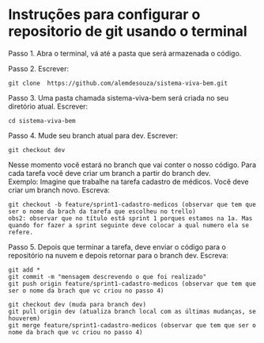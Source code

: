 # Instruções para configurar o repositorio de git usando o terminal

Passo 1. Abra o terminal, vá até a pasta que será armazenada o código.

Passo 2. Escrever:
```
git clone  https://github.com/alemdesouza/sistema-viva-bem.git
```

Passo 3. Uma pasta chamada sistema-viva-bem será criada no seu diretório atual.
Escrever:
```
cd sistema-viva-bem
```

Passo 4. Mude seu branch atual para dev.
Escrever:
```
git checkout dev
```

Nesse momento você estará no branch que vai conter o nosso código. Para cada tarefa você deve criar um branch a partir do branch dev.  
Exemplo: Imagine que trabalhe na tarefa cadastro de médicos. Você deve criar um branch novo.
Escreva:  
```
git checkout -b feature/sprint1-cadastro-medicos (observar que tem que ser o nome da brach da tarefa que escolheu no trello)
obs2: observar que no título está sprint 1 porques estamos na 1a. Mas quando for fazer a sprint seguinte deve colocar a qual numero ela se refere.
```

Passo 5. Depois que terminar a tarefa, deve enviar o código para o repositório na nuvem e depois retornar para o branch dev.
Escreva:
```
git add *
git commit -m "mensagem descrevendo o que foi realizado"
git push origin feature/sprint1-cadastro-medicos (observar que tem que ser o nome da brach que vc criou no passo 4)
```

```
git checkout dev (muda para branch dev)
git pull origin dev (atualiza branch local com as últimas mudanças, se houverem)
git merge feature/sprint1-cadastro-medicos (observar que tem que ser o nome da brach que vc criou no passo 4)
```